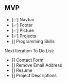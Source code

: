 ## MVP
- [✅] Navbar
- [✅] Footer
- [✅] Picture
- [✅] Projects
- [] Programming Skills

Next Iteration To Do List:
- [] Contact Form
- [] Remove Email Address
- [] Resume
- [] Project Descriptions
